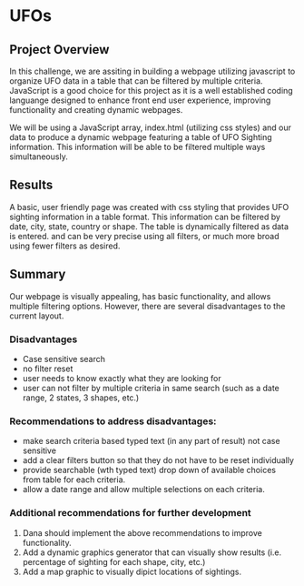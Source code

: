 # UFOs
## Project Overview
In this challenge, we are assiting in building a webpage utilizing javascript to organize UFO data in a table that can be filtered by multiple criteria. JavaScript is a good choice for this project as it is a well established coding languange designed to enhance front end user experience, improving functionality and creating dynamic webpages. 

We will be using a JavaScript array, index.html (utilizing css styles) and our data to produce a dynamic webpage featuring a table of UFO Sighting information. This information will be able to be filtered multiple ways simultaneously. 

## Results
A basic, user friendly page was created with css styling that provides UFO sighting information in a table format. This information can be filtered by date, city, state, country or shape. The table is dynamically filtered as data is entered. and can be very precise using all filters, or much more broad using fewer filters as desired. 



## Summary
Our webpage is visually appealing, has basic functionality, and allows multiple filtering options. However, there are several disadvantages to the current layout.

### Disadvantages
- Case sensitive search
- no filter reset
- user needs to know exactly what they are looking for
- user can not filter by multiple criteria in same search (such as a date range, 2 states, 3 shapes, etc.)

### Recommendations to address disadvantages:
- make search criteria based typed text (in any part of result) not case sensitive 
- add a clear filters button so that they do not have to be reset individually
- provide searchable (wth typed text) drop down of available choices from table for each criteria.
- allow a date range and allow multiple selections on each criteria. 

### Additional recommendations for further development

1. Dana should implement the above recommendations to improve functionality. 
2. Add a dynamic graphics generator that can visually show results (i.e. percentage of sighting for each shape, city, etc.)
3. Add a map graphic to visually dipict locations of sightings. 